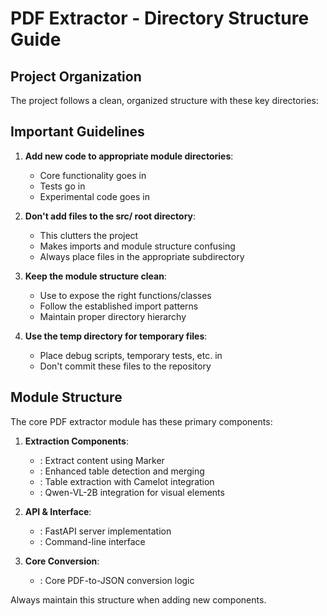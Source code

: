 # PDF Extractor - Directory Structure Guide

## Project Organization

The project follows a clean, organized structure with these key directories:



## Important Guidelines

1. **Add new code to appropriate module directories**:
   - Core functionality goes in 
   - Tests go in 
   - Experimental code goes in 

2. **Don't add files to the src/ root directory**:
   - This clutters the project
   - Makes imports and module structure confusing
   - Always place files in the appropriate subdirectory

3. **Keep the module structure clean**:
   - Use  to expose the right functions/classes
   - Follow the established import patterns
   - Maintain proper directory hierarchy

4. **Use the temp directory for temporary files**:
   - Place debug scripts, temporary tests, etc. in 
   - Don't commit these files to the repository

## Module Structure

The core PDF extractor module has these primary components:

1. **Extraction Components**:
   - : Extract content using Marker
   - : Enhanced table detection and merging
   - : Table extraction with Camelot integration
   - : Qwen-VL-2B integration for visual elements

2. **API & Interface**:
   - : FastAPI server implementation
   - : Command-line interface

3. **Core Conversion**:
   - : Core PDF-to-JSON conversion logic

Always maintain this structure when adding new components.
